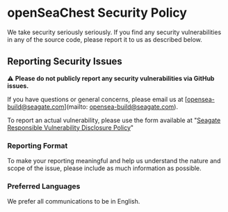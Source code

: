 # openSeaChest Security Policy

We take security seriously seriously. If you find any security vulnerabilities in any of the source code, please report it to us as described below.

## Reporting Security Issues

:warning: **Please do not publicly report any security vulnerabilities via GitHub issues.**

If you have questions or general concerns, please email us at [opensea-build@seagate.com](mailto: opensea-build@seagate.com). 

To report an actual vulnerability, please use the form available at "[Seagate Responsible Vulnerability Disclosure Policy](https://www.seagate.com/legal-privacy/responsible-vulnerability-disclosure-policy/)"
 

### Reporting Format

To make your reporting meaningful and help us understand the nature and scope of the issue, please include as much information as possible. 

### Preferred Languages

We prefer all communications to be in English.

